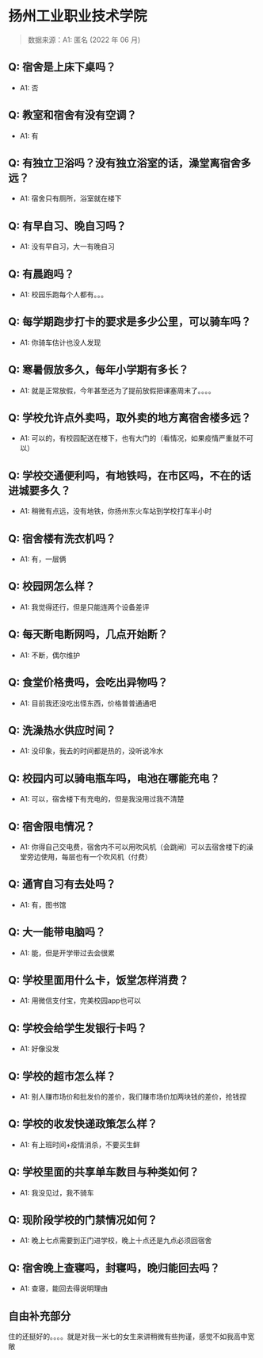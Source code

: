 # 扬州工业职业技术学院

> 数据来源：A1: 匿名 (2022 年 06 月)

## Q: 宿舍是上床下桌吗？

- A1: 否

## Q: 教室和宿舍有没有空调？

- A1: 有

## Q: 有独立卫浴吗？没有独立浴室的话，澡堂离宿舍多远？

- A1: 宿舍只有厕所，浴室就在楼下

## Q: 有早自习、晚自习吗？

- A1: 没有早自习，大一有晚自习

## Q: 有晨跑吗？

- A1: 校园乐跑每个人都有。。。

## Q: 每学期跑步打卡的要求是多少公里，可以骑车吗？

- A1: 你骑车估计也没人发现

## Q: 寒暑假放多久，每年小学期有多长？

- A1: 就是正常放假，今年甚至还为了提前放假把课塞周末了。。。。

## Q: 学校允许点外卖吗，取外卖的地方离宿舍楼多远？

- A1: 可以的，有校园配送在楼下，也有大门的（看情况，如果疫情严重就不可以）

## Q: 学校交通便利吗，有地铁吗，在市区吗，不在的话进城要多久？

- A1: 稍微有点远，没有地铁，你扬州东火车站到学校打车半小时

## Q: 宿舍楼有洗衣机吗？

- A1: 有，一层俩

## Q: 校园网怎么样？

- A1: 我觉得还行，但是只能连两个设备差评

## Q: 每天断电断网吗，几点开始断？

- A1: 不断，偶尔维护

## Q: 食堂价格贵吗，会吃出异物吗？

- A1: 目前我还没吃出怪东西，价格普普通通吧

## Q: 洗澡热水供应时间？

- A1: 没印象，我去的时间都是热的，没听说冷水

## Q: 校园内可以骑电瓶车吗，电池在哪能充电？

- A1: 可以，宿舍楼下有充电的，但是我没用过我不清楚

## Q: 宿舍限电情况？

- A1: 你得自己交电费，宿舍内不可以用吹风机（会跳闸）可以去宿舍楼下的澡堂旁边使用，每层也有一个吹风机（付费）

## Q: 通宵自习有去处吗？

- A1: 有，图书馆

## Q: 大一能带电脑吗？

- A1: 能，但是开学带过去会很累

## Q: 学校里面用什么卡，饭堂怎样消费？

- A1: 用微信支付宝，完美校园app也可以

## Q: 学校会给学生发银行卡吗？

- A1: 好像没发

## Q: 学校的超市怎么样？

- A1: 别人赚市场价和批发价的差价，我们赚市场价加两块钱的差价，抢钱捏

## Q: 学校的收发快递政策怎么样？

- A1: 有上班时间+疫情消杀，不要买生鲜

## Q: 学校里面的共享单车数目与种类如何？

- A1: 我没见过，我不骑车

## Q: 现阶段学校的门禁情况如何？

- A1: 晚上七点需要到正门进学校，晚上十点还是九点必须回宿舍

## Q: 宿舍晚上查寝吗，封寝吗，晚归能回去吗？

- A1: 查寝，能回去得说明理由

## 自由补充部分

住的还挺好的。。。。就是对我一米七的女生来讲稍微有些拘谨，感觉不如我高中宽敞